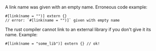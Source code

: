 A link name was given with an empty name. Erroneous code example:

```ignore (cannot-test-this-because-rustdoc-stops-compile-fail-before-codegen)
#[link(name = "")] extern {}
// error: `#[link(name = "")]` given with empty name
```

The rust compiler cannot link to an external library if you don't give it its
name. Example:

```no_run
#[link(name = "some_lib")] extern {} // ok!
```
